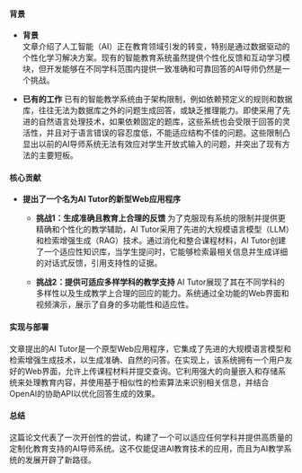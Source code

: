 #### 背景
- **背景**       
    文章介绍了人工智能（AI）正在教育领域引发的转变，特别是通过数据驱动的个性化学习解决方案。现有的智能教育系统虽然提供个性化反馈和互动学习模块，但开发能够在不同学科范围内提供一致准确和可靠回答的AI导师仍然是一个挑战。

- **已有的工作**
    已有的智能教学系统由于架构限制，例如依赖预定义的规则和数据库，往往无法为数据库之外的问题生成回答，或缺乏推理能力。即使采用了先进的自然语言处理技术，如果依赖固定的题库，这些系统也会受限于回答的灵活性，并且对于语言错误的容忍度低，不能适应结构不佳的问题。这些限制凸显出以前的AI导师系统无法有效应对学生开放式输入的问题，并突出了现有方法的主要短板。

#### 核心贡献
- **提出了一个名为AI Tutor的新型Web应用程序**
    - **挑战1：生成准确且教育上合理的反馈**
        为了克服现有系统的限制并提供更精确和个性化的教学辅助，AI Tutor采用了先进的大规模语言模型（LLM）和检索增强生成（RAG）技术。通过消化和整合课程材料，AI Tutor创建了一个适应性知识库，当学生提问时，它能够检索最相关信息并生成详细的对话式反馈，引用支持性的证据。

    - **挑战2：提供可适应多样学科的教学支持**
        AI Tutor展现了其在不同学科的多样性以及生成教学上合理的回应的能力。系统通过全功能的Web界面和视频演示，展示了自身的多功能性和适应性。

#### 实现与部署
文章提出的AI Tutor是一个原型Web应用程序，它集成了先进的大规模语言模型和检索增强生成技术，以生成准确、自然的问答。在实现上，该系统拥有一个用户友好的Web界面，允许上传课程材料并提交查询。它利用强大的向量嵌入和存储系统来处理教育内容，并使用基于相似性的检索算法来识别相关信息，并结合OpenAI的协助API以优化回答生成的效果。

#### 总结
这篇论文代表了一次开创性的尝试，构建了一个可以适应任何学科并提供高质量的定制化教育支持的AI导师系统。这不仅能促进AI教育技术的应用，而且为AI教学系统的发展开辟了新路径。